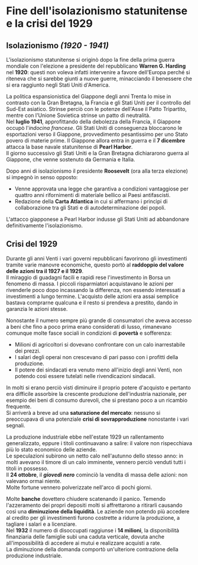 # Fine dell'isolazionismo statunitense e la crisi del 1929

## Isolazionismo *(1920 - 1941)*

L'isolazionismo statunitense si originò dopo la fine della prima guerra mondiale
con l'elezione a presidente del repubblicano **Warren G. Harding** nel **1920**:
questi non voleva infatti intervenire a favore dell'Europa perché si riteneva
che si sarebbe giunti a nuove guerre, minacciando il benessere che si era
raggiunto negli Stati Uniti d'America.

La politica espansionistica del Giappone degli anni Trenta lo mise in contrasto
con la Gran Bretagna, la Francia e gli Stati Uniti per il controllo del Sud-Est
asiatico. Strinse perciò con le potenze dell'Asse il Patto Tripartito, mentre
con l'Unione Sovietica strinse un patto di neutralità.\
Nel **luglio 1941**, approfittando della debolezza della Francia, il Giappone
occupò l'*indocina francese*. Gli Stati Uniti di conseguenza bloccarono le
esportazioni verso il Giappone, provvedimento pesantissimo per uno Stato povero
di materie prime. Il Giappone allora entra in guerra e il **7 dicembre** attacca
la base navale statunitense di **Pearl Harbor**.\
Il giorno successivo gli Stati Uniti e la Gran Bretagna dichiararono guerra al
Giappone, che venne sostenuto da Germania e Italia.

Dopo anni di isolazionismo il presidente **Roosevelt** (ora alla terza elezione)
si impegnò in senso opposto:
- Venne approvata una legge che garantiva a condizioni vantaggiose per quattro
  anni rifornimenti di materiale bellico ai Paesi antifascisti.
- Redazione della **Carta Atlantica** in cui si affermano i princìpi di
  collaborazione tra gli Stati e di autodeterminazione dei popoli.

L'attacco giapponese a Pearl Harbor indusse gli Stati Uniti ad abbandonare
definitivamente l'isolazionismo.

## Crisi del 1929

Durante gli anni Venti i vari governi repubblicani favorirono gli investimenti
tramite varie manovre economiche, questo portò al **raddoppio del valore delle
azioni tra il 1927 e il 1929**.\
Il miraggio di guadagni facili e rapidi rese l'investimento in Borsa un fenomeno
di massa. I piccoli risparmiatori acquistavano le azioni per rivenderle poco
dopo incassando la differenza, non essendo interessati a investimenti a lungo
termine. L'acquisto delle azioni era assai semplice bastava comprarne qualcuna e
il resto si prendeva a prestito, dando in garanzia le azioni stesse.

Nonostante il numero sempre più grande di consumatori che aveva accesso a beni
che fino a poco prima erano considerati di lusso, rimanevano comunque molte
fasce sociali in condizioni di **povertà** e sofferenza:
- Milioni di agricoltori si dovevano confrontare con un calo inarrestabile dei
  prezzi.
- I salari degli operai non crescevano di pari passo con i profitti della
  produzione.
- Il potere dei sindacati era venuto meno all'inizio degli anni Venti, non
  potendo così essere tutelati nelle rivendicazioni sindacali.

In molti si erano perciò visti diminuire il proprio potere d'acquisto e pertanto
era difficile assorbire la crescente produzione dell'industria nazionale, per
esempio dei beni di consumo durevoli, che si prestano poco a un ricambio
frequente.\
Si arriverà a breve ad una **saturazione del mercato**: nessuno si preoccupava
di una potenziale **crisi di sovrapproduzione** nonostante i vari segnali.

La produzione industriale ebbe nell'estate 1929 un rallentamento generalizzato,
eppure i titoli continuavano a salire: il valore non rispecchiava più lo stato
economico delle aziende.\
Le speculazioni subirono un netto calo nell'autunno dello stesso anno: in molti
avevano il timore di un calo imminente, vennero perciò venduti tutti i titoli in
possesso.\
Il **24 ottobre**, il ***giovedì nero*** cominciò la vendita di massa delle
azioni: non valevano ormai niente.\
Molte fortune vennero polverizzate nell'arco di pochi giorni.

Molte **banche** dovettero chiudere scatenando il panico. Temendo l'azzeramento
dei propri depositi molti si affrettarono a ritirarli causando così una
**diminuzione della liquidità**. Le aziende non potendo più accedere al credito
per gli investimenti furono costrette a ridurre la produzione, a tagliare i
salari e a licenziare.\
Nel **1932** il numero di disoccupati raggiunse i **14 milioni**, la
disponibilità finanziaria delle famiglie subì una caduta verticale, dovuta anche
all'impossibilità di accedere ai mutui e realizzare acquisti a rate.\
La diminuzione della domanda comportò un'ulteriore contrazione della produzione
industriale.
